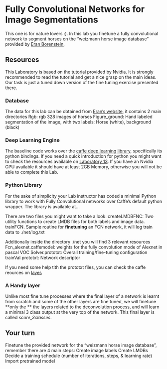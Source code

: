 # Fully Convolutional Networks for Image Segmentations

This one is for nature lovers :). In this lab you finetune a fully convolutional network to segment horses on the “weizmann horse image database” provided by [Eran Borenstein](http://www.msri.org/people/members/eranb/), 

## Resources
This Laboratory is based on the [tutorial](https://github.com/NVIDIA/DIGITS/tree/master/examples/semantic-segmentation) provided by Nvidia. It is strongly recommended to read the tutorial and get a nice grasp on the main ideas. Our task is just a tuned down version of the fine tuning exercise presented there. 

### Database

The data for this lab can be obtained from [Eran’s website](http://www.msri.org/people/members/eranb/), it contains 2 main directories
Rgb: rgb 328 images of horses
Figure_ground: Hand labeled segmentation of the image, with two labels: Horse (white), background (black)

### Deep Learning  Engine
The baseline code works over the [caffe deep learning library](https://github.com/BVLC/caffe), specifically its python bindings.  If you need a quick introduction for python you might want to check the resources available on [Laboratory 13](https://github.com/fuankarion/Vision17/tree/master/Lab13-OpticalFLow). If you have an Nvidia GPU available it should have at least 2GB Memory, otherwise you will not be able to complete this Lab.

### Python Library
For the sake of simplicity your Lab instructor has coded a minimal Python library to work with Fully Convolutional networks over Caffe’s default python wrapper. The library is available at…

There are two files you might want to take a look:
createLMDBFNC: Two utility functions to create LMDB files for both labels and image data.
trainFCN. Sample routine for **finetuning** an FCN network, it will log train data to ./net/log.txt

Additionally inside the directory ./net you will find 3 relevant resources
Fcn_alexnet.caffemodel: weights for the fully convolution mode  of Alexnet in pascal VOC
Solver.prototxt: Overall training/fine-tuning configuration 
trainVal.prototxt: Network descriptor

If you need some help tith the prototxt files, you can check the caffe reources on [layes](http://caffe.berkeleyvision.org/tutorial/layers.html)

### A Handy layer

Unlike most fine tune processes where the final layer of a network is learnt from scratch and some of the other layers are fine tuned, we will finetune **only the ** the layers related to the deconvolution process, and will learn a minimal 3 class output at the very top of the network. This final layer is called *score_3classes*.

## Your turn
Finetune the provided network for the “weizmann horse image database”, remember there are  4 main steps:
Create image labels
Create LMDBs
Decide a training schedule (number of iterations, steps, & learning rate)
Import pretrained model 





